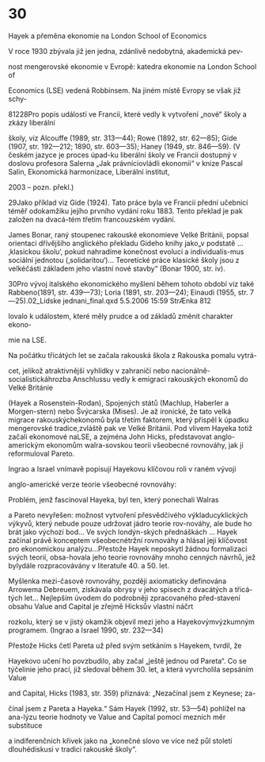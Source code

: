 # 30

Hayek a přeměna ekonomie na London School of Economics

V roce 1930 zbývala již jen jedna, zdánlivě nedobytná, akademická pev-

nost mengerovské ekonomie v Evropě: katedra ekonomie na London School of

Economics (LSE) vedená Robbinsem. Na jiném místě Evropy se však již schy-

81228Pro popis událostí ve Francii, které vedly k vytvoření „nové“ školy a zkázy liberální

školy, viz Alcouffe (1989, str. 313—44); Rowe (1892, str. 62—85); Gide (1907, str. 192—212; 1890, str. 603—35); Haney (1949, str. 846—59). (V českém jazyce je proces úpad-ku liberální školy ve Francii dostupný v doslovu profesora Salerna „Jak právníciovládli ekonomii“ v knize Pascal Salin, Ekonomická harmonizace, Liberální institut,

2003 – pozn. překl.)

29Jako příklad viz Gide (1924). Tato práce byla ve Francii přední učebnicí téměř odokamžiku jejího prvního vydání roku 1883. Tento překlad je pak založen na dvacá-tém třetím francouzském vydání.

James Bonar, raný stoupenec rakouské ekonomieve Velké Británii, popsal orientaci dřívějšího anglického překladu Gideho knihy jako„v podstatě … ‚klasickou školu‘, pokud nahradíme konečnost evolucí a individualis-mus sociální jednotou (‚solidaritou‘)… Teoretické práce klasické školy jsou z velkéčásti základem jeho vlastní nové stavby“ (Bonar 1900, str. iv).

30Pro vývoj italského ekonomického myšlení během tohoto období viz také Rabbeno(1891, str. 439—73); Loria (1891, str. 203—24); Einaudi (1955, str. 7—25).02_Lidske jednani_final.qxd 5.5.2006 15:59 StrÆnka 812

lovalo k událostem, které měly prudce a od základů změnit charakter ekono-

mie na LSE.

Na počátku třicátých let se začala rakouská škola z Rakouska pomalu vytrá-

cet, jelikož atraktivnější vyhlídky v zahraničí nebo nacionálně-socialistickáhrozba Anschlussu vedly k emigraci rakouských ekonomů do Velké Británie

(Hayek a Rosenstein-Rodan), Spojených států (Machlup, Haberler a Morgen-stern) nebo Švýcarska (Mises). Je až ironické, že tato velká migrace rakouskýchekonomů byla třetím faktorem, který přispěl k úpadku mengerovské tradice,zvláště pak ve Velké Británii. Pod vlivem Hayeka totiž začali ekonomové naLSE, a zejména John Hicks, představovat anglo-americkým ekonomům walra-sovskou teorii všeobecné rovnováhy, jak ji reformuloval Pareto.

Ingrao a Israel vnímavě popisují Hayekovu klíčovou roli v raném vývoji

anglo-americké verze teorie všeobecné rovnováhy:

Problém, jenž fascinoval Hayeka, byl ten, který ponechali Walras

a Pareto nevyřešen: možnost vytvoření přesvědčivého výkladucyklických výkyvů, který nebude pouze udržovat jádro teorie rov-nováhy, ale bude ho brát jako výchozí bod… Ve svých londýn-ských přednáškách … Hayek začínal právě konceptem všeobecnétržní rovnováhy a hlásal její klíčovost pro ekonomickou analýzu…Přestože Hayek neposkytl žádnou formalizaci svých teorií, obsa-hovala jeho teorie rovnováhy mnoho cenných návrhů, jež bylydále rozpracovávány v literatuře 40. a 50. let.

Myšlenka mezi-časové rovnováhy, později axiomaticky definována Arrowema Debreuem, získávala obrysy v jeho spisech z dvacátých a třicá-tých let… Nejlepším úvodem do podrobněji zpracovaného před-stavení obsahu Value and Capital je zřejmě Hicksův vlastní náčrt

rozkolu, který se v jistý okamžik objevil mezi jeho a Hayekovýmvýzkumným programem. (Ingrao a Israel 1990, str. 232—34)

Přestože Hicks četl Pareta už před svým setkáním s Hayekem, tvrdil, že

Hayekovo učení ho povzbudilo, aby začal „ještě jednou od Pareta“. Co se týčelinie jeho prací, již sledoval během 30. let, a která vyvrcholila sepsáním Value

and Capital, Hicks (1983, str. 359) přiznává: „Nezačínal jsem z Keynese; za-

čínal jsem z Pareta a Hayeka.“ Sám Hayek (1992, str. 53—54) pohlížel na ana-lýzu teorie hodnoty ve Value and Capital pomocí mezních měr substituce

a indiferenčních křivek jako na „konečné slovo ve více než půl století dlouhédiskusi v tradici rakouské školy“.

